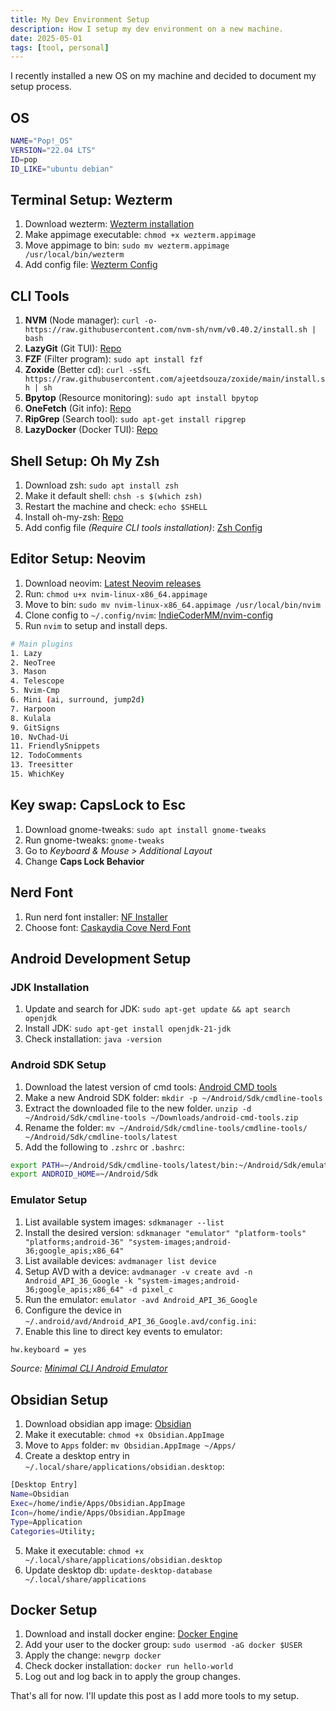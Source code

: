 ```yaml
---
title: My Dev Environment Setup
description: How I setup my dev environment on a new machine.
date: 2025-05-01
tags: [tool, personal]
---
```


I recently installed a new OS on my machine and decided to document my setup process. 

## OS 

```sh
NAME="Pop!_OS"
VERSION="22.04 LTS"
ID=pop
ID_LIKE="ubuntu debian"
```

## Terminal Setup: Wezterm

1. Download wezterm: [Wezterm installation](https://wezterm.org/install/linux.html#installing-on-linux-using-appimage)
2. Make appimage executable: `chmod +x wezterm.appimage`
3. Move appimage to bin: `sudo mv wezterm.appimage /usr/local/bin/wezterm`
4. Add config file: [Wezterm Config](https://gist.github.com/IndieCoderMM/96e9582f676ffaa7ce0aa04b65f1e840)

## CLI Tools

1. **NVM** (Node manager): `curl -o- https://raw.githubusercontent.com/nvm-sh/nvm/v0.40.2/install.sh | bash`
2. **LazyGit** (Git TUI): [Repo](https://github.com/jesseduffield/lazygit)
3. **FZF** (Filter program): `sudo apt install fzf`
4. **Zoxide** (Better cd): `curl -sSfL https://raw.githubusercontent.com/ajeetdsouza/zoxide/main/install.sh | sh` 
5. **Bpytop** (Resource monitoring): `sudo apt install bpytop`
6. **OneFetch** (Git info): [Repo](https://github.com/o2sh/onefetch)
7. **RipGrep** (Search tool): `sudo apt-get install ripgrep`
8. **LazyDocker** (Docker TUI): [Repo](https://github.com/jesseduffield/lazydocker)

## Shell Setup: Oh My Zsh

1. Download zsh: `sudo apt install zsh`
2. Make it default shell: `chsh -s $(which zsh)`
3. Restart the machine and check: `echo $SHELL` 
4. Install oh-my-zsh: [Repo](https://github.com/ohmyzsh/ohmyzsh)
5. Add config file *(Require CLI tools installation)*: [Zsh Config](https://gist.github.com/IndieCoderMM/96e9582f676ffaa7ce0aa04b65f1e840)

## Editor Setup: Neovim

1. Download neovim: [Latest Neovim releases](https://github.com/neovim/neovim/releases)
2. Run: `chmod u+x nvim-linux-x86_64.appimage`
3. Move to bin: `sudo mv nvim-linux-x86_64.appimage /usr/local/bin/nvim`
4. Clone config to `~/.config/nvim`: [IndieCoderMM/nvim-config](https://github.com/IndieCoderMM/nvim-config)
5. Run `nvim` to setup and install deps.

```sh 
# Main plugins
1. Lazy
2. NeoTree
3. Mason
4. Telescope
5. Nvim-Cmp
6. Mini (ai, surround, jump2d)
7. Harpoon
8. Kulala
9. GitSigns
10. NvChad-Ui
11. FriendlySnippets
12. TodoComments
13. Treesitter
15. WhichKey
```

## Key swap: CapsLock to Esc

1. Download gnome-tweaks: `sudo apt install gnome-tweaks`
2. Run gnome-tweaks: `gnome-tweaks`
3. Go to *Keyboard & Mouse > Additional Layout*
4. Change **Caps Lock Behavior**

## Nerd Font

1. Run nerd font installer: [NF Installer](https://github.com/officialrajdeepsingh/nerd-fonts-installer)
2. Choose font: [Caskaydia Cove Nerd Font](https://www.nerdfonts.com/font-downloads)

## Android Development Setup

### JDK Installation

1. Update and search for JDK: `sudo apt-get update && apt search openjdk`
2. Install JDK: `sudo apt-get install openjdk-21-jdk`
3. Check installation: `java -version`

### Android SDK Setup

1. Download the latest version of cmd tools: [Android CMD tools](https://developer.android.com/studio#command-tools)
2. Make a new Android SDK folder: `mkdir -p ~/Android/Sdk/cmdline-tools`
3. Extract the downloaded file to the new folder. `unzip -d ~/Android/Sdk/cmdline-tools ~/Downloads/android-cmd-tools.zip`
4. Rename the folder: `mv ~/Android/Sdk/cmdline-tools/cmdline-tools/ ~/Android/Sdk/cmdline-tools/latest`
5. Add the following to `.zshrc` or `.bashrc`:
```sh
export PATH=~/Android/Sdk/cmdline-tools/latest/bin:~/Android/Sdk/emulator:~/Android/Sdk/platform-tools:$PATH
export ANDROID_HOME=~/Android/Sdk
```

### Emulator Setup

1. List available system images: `sdkmanager --list`
2. Install the desired version: `sdkmanager "emulator" "platform-tools" "platforms;android-36" "system-images;android-36;google_apis;x86_64"`
3. List available devices: `avdmanager list device`
4. Setup AVD with a device: `avdmanager -v create avd -n Android_API_36_Google -k "system-images;android-36;google_apis;x86_64" -d pixel_c`
5. Run the emulator: `emulator -avd Android_API_36_Google`
6. Configure the device in `~/.android/avd/Android_API_36_Google.avd/config.ini`:
7. Enable this line to direct key events to emulator:
```sh 
hw.keyboard = yes
```

*Source: [Minimal CLI Android Emulator](https://blogs.igalia.com/jaragunde/2023/12/setting-up-a-minimal-command-line-android-emulator-on-linux/)*

## Obsidian Setup

1. Download obsidian app image: [Obsidian](https://obsidian.md/download)
2. Make it executable: `chmod +x Obsidian.AppImage`
3. Move to `Apps` folder: `mv Obsidian.AppImage ~/Apps/`
4. Create a desktop entry in `~/.local/share/applications/obsidian.desktop`:
```sh
[Desktop Entry]
Name=Obsidian
Exec=/home/indie/Apps/Obsidian.AppImage
Icon=/home/indie/Apps/Obsidian.AppImage
Type=Application
Categories=Utility;
```
5. Make it executable: `chmod +x ~/.local/share/applications/obsidian.desktop`
6. Update desktop db: `update-desktop-database ~/.local/share/applications`

## Docker Setup 

1. Download and install docker engine: [Docker Engine](https://docs.docker.com/engine/install/ubuntu/)
2. Add your user to the docker group: `sudo usermod -aG docker $USER`
3. Apply the change: `newgrp docker`
4. Check docker installation: `docker run hello-world`
5. Log out and log back in to apply the group changes.

That's all for now. I'll update this post as I add more tools to my setup.
